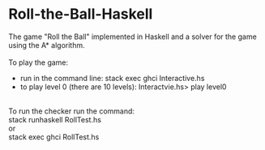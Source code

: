 # Roll-the-Ball-Haskell
The game "Roll the Ball" implemented in Haskell and a solver for the game using the A* algorithm.<br/>
<br/>
To play the game:<br/>
- run in the command line: stack exec ghci Interactive.hs<br/>
- to play level 0 (there are 10 levels): Interactvie.hs> play level0<br/>
<br/>
To run the checker run the command:<br/>
    stack runhaskell RollTest.hs<br/>
or<br/>
    stack exec ghci RollTest.hs<br/>
